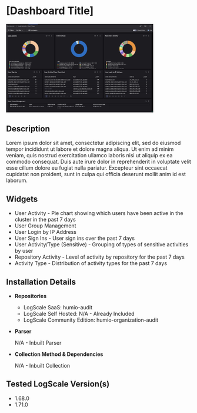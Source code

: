 # [Dashboard Title]

 <img src="https://github.com/nthnthcandrew/Falcon-Logscale-Community-Content/blob/main/vendor_content/CrowdStrike_Falcon_LogScale/Dashboards/Activity-Past7Days/Activity-Past7Days.png" alt="LogScale User Activity for the Past 7Days" width="400"/>

## Description
Lorem ipsum dolor sit amet, consectetur adipiscing elit, sed do eiusmod tempor incididunt ut labore et dolore magna aliqua. Ut enim ad minim veniam, quis nostrud exercitation ullamco laboris nisi ut aliquip ex ea commodo consequat. Duis aute irure dolor in reprehenderit in voluptate velit esse cillum dolore eu fugiat nulla pariatur. Excepteur sint occaecat cupidatat non proident, sunt in culpa qui officia deserunt mollit anim id est laborum.

## Widgets
* User Activity - Pie chart showing which users have been active in the cluster in the past 7 days
* User Group Management
* User Login by IP Address
* User Sign Ins - User sign ins over the past 7 days
* User Activity/Type (Sensitive) - Grouping of types of sensitive activities by user
* Repository Activity - Level of activity by repository for the past 7 days
* Activity Type - Distribution of activity types for the past 7 days
    
## Installation Details
* **Repositories**
  * LogScale SaaS: humio-audit
  * LogScale Self Hosted: N/A - Already Included
  * LogScale Community Edition: humio-organization-audit
* **Parser**
  
  N/A - Inbuilt Parser
* **Collection Method & Dependencies**
  
  N/A - Inbuilt Collection
  
## Tested LogScale Version(s)
* 1.68.0
* 1.71.0
